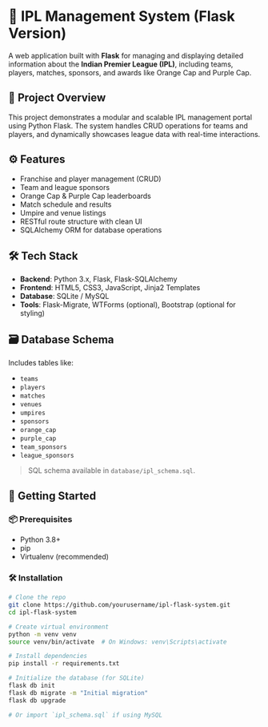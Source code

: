 # 🏏 IPL Management System (Flask Version)

A web application built with **Flask** for managing and displaying detailed information about the **Indian Premier League (IPL)**, including teams, players, matches, sponsors, and awards like Orange Cap and Purple Cap.

## 📌 Project Overview

This project demonstrates a modular and scalable IPL management portal using Python Flask. The system handles CRUD operations for teams and players, and dynamically showcases league data with real-time interactions.

## ⚙️ Features

- Franchise and player management (CRUD)
- Team and league sponsors
- Orange Cap & Purple Cap leaderboards
- Match schedule and results
- Umpire and venue listings
- RESTful route structure with clean UI
- SQLAlchemy ORM for database operations

## 🛠 Tech Stack

- **Backend**: Python 3.x, Flask, Flask-SQLAlchemy
- **Frontend**: HTML5, CSS3, JavaScript, Jinja2 Templates
- **Database**: SQLite / MySQL
- **Tools**: Flask-Migrate, WTForms (optional), Bootstrap (optional for styling)

## 🗃 Database Schema

Includes tables like:

- `teams`
- `players`
- `matches`
- `venues`
- `umpires`
- `sponsors`
- `orange_cap`
- `purple_cap`
- `team_sponsors`
- `league_sponsors`

> SQL schema available in `database/ipl_schema.sql`.

## 🚀 Getting Started

### 📦 Prerequisites

- Python 3.8+
- pip
- Virtualenv (recommended)

### 🛠 Installation

```bash
# Clone the repo
git clone https://github.com/yourusername/ipl-flask-system.git
cd ipl-flask-system

# Create virtual environment
python -m venv venv
source venv/bin/activate  # On Windows: venv\Scripts\activate

# Install dependencies
pip install -r requirements.txt

# Initialize the database (for SQLite)
flask db init
flask db migrate -m "Initial migration"
flask db upgrade

# Or import `ipl_schema.sql` if using MySQL
